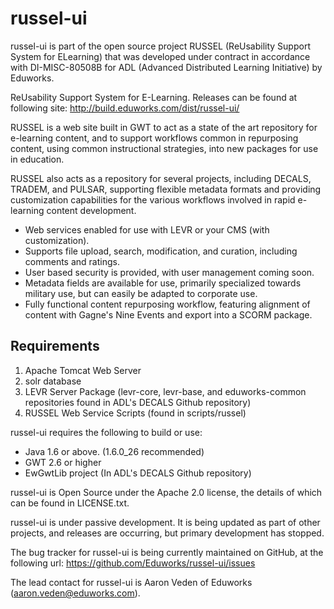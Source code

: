 russel-ui
=========
russel-ui is part of the open source project RUSSEL (ReUsability Support System for ELearning) that was developed under contract in accordance with DI-MISC-80508B for ADL (Advanced Distributed Learning Initiative) by Eduworks.

ReUsability Support System for E-Learning. Releases can be found at following site: http://build.eduworks.com/dist/russel-ui/

RUSSEL is a web site built in GWT to act as a state of the art repository for e-learning content, and to support workflows common in repurposing content, using common instructional strategies, into new packages for use in education.

RUSSEL also acts as a repository for several projects, including DECALS, TRADEM, and PULSAR, supporting flexible metadata formats and providing customization capabilities for the various workflows involved in rapid e-learning content development.

* Web services enabled for use with LEVR or your CMS (with customization).
* Supports file upload, search, modification, and curation, including comments and ratings.
* User based security is provided, with user management coming soon.
* Metadata fields are available for use, primarily specialized towards military use, but can easily be adapted to corporate use.
* Fully functional content repurposing workflow, featuring alignment of content with Gagne's Nine Events and export into a SCORM package.

Requirements
------------
1. Apache Tomcat Web Server
2. solr database
3. LEVR Server Package (levr-core, levr-base, and eduworks-common repositories found in ADL's DECALS Github repository)
4. RUSSEL Web Service Scripts (found in scripts/russel)

russel-ui requires the following to build or use:
* Java 1.6 or above. (1.6.0_26 recommended)
* GWT 2.6 or higher
* EwGwtLib project (In ADL's DECALS Github repository)

russel-ui is Open Source under the Apache 2.0 license, the details of which can be found in LICENSE.txt.

russel-ui is under passive development. It is being updated as part of other projects, and releases are occurring, but primary development has stopped.

The bug tracker for russel-ui is being currently maintained on GitHub, at the following url: https://github.com/Eduworks/russel-ui/issues

The lead contact for russel-ui is Aaron Veden of Eduworks (aaron.veden@eduworks.com).
